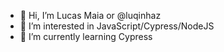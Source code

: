 - 👋 Hi, I’m Lucas Maia or @luqinhaz
- 👀 I’m interested in JavaScript/Cypress/NodeJS
- 🌱 I’m currently learning Cypress

<!---
luqinhaz/luqinhaz is a ✨ special ✨ repository because its `README.md` (this file) appears on your GitHub profile.
You can click the Preview link to take a look at your changes.
--->
